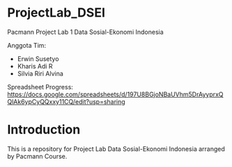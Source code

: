 # ProjectLab_DSEI
Pacmann Project Lab 1 Data Sosial-Ekonomi Indonesia

Anggota Tim:
- Erwin Susetyo
- Kharis Adi R
- Silvia Riri Alvina

Spreadsheet Progress: https://docs.google.com/spreadsheets/d/197U8BGjoNBaUVhm5DrAyyprxQQlAk6ypCyQQxxy11CQ/edit?usp=sharing

# Introduction

This is a repository for Project Lab Data Sosial-Ekonomi Indonesia arranged by Pacmann Course.
